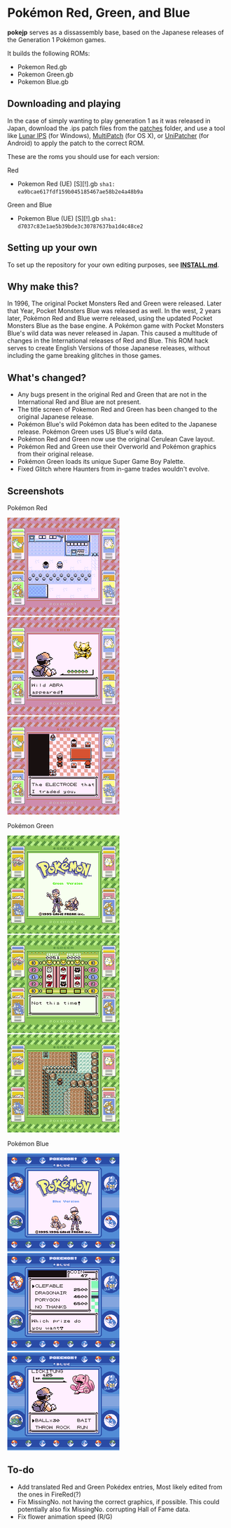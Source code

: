 # Pokémon Red, Green, and Blue

**pokejp** serves as a dissassembly base, based on the Japanese releases of the Generation 1 Pokémon games.

It builds the following ROMs:

* Pokemon Red.gb 
* Pokemon Green.gb 
* Pokemon Blue.gb 
## Downloading and playing
In the case of simply wanting to play generation 1 as it was released in Japan, download the .ips patch files from the [patches](patches) folder, and use a tool like [Lunar IPS](http://fusoya.eludevisibility.org/lips/) (for Windows), [MultiPatch](http://projects.sappharad.com/tools/multipatch.html) (for OS X), or [UniPatcher](https://play.google.com/store/apps/details?id=org.emunix.unipatcher&hl=en) (for Android) to apply the patch to the correct ROM.

These are the roms you should use for each version:

Red
- Pokemon Red (UE) [S][!].gb `sha1: ea9bcae617fdf159b045185467ae58b2e4a48b9a`

Green and Blue
- Pokemon Blue (UE) [S][!].gb `sha1: d7037c83e1ae5b39bde3c30787637ba1d4c48ce2`

## Setting up your own

To set up the repository for your own editing purposes, see [**INSTALL.md**](INSTALL.md).

## Why make this?

In 1996, The original Pocket Monsters Red and Green were released. Later that Year, Pocket Monsters Blue was released as well. In the west, 2 years later, Pokémon Red and Blue werre released, using the updated Pocket Monsters Blue as the base engine. A Pokémon game with Pocket Monsters Blue's wild data was never released in Japan. This caused a multitude of changes in the International releases of Red and Blue. This ROM hack serves to create English Versions of those Japanese releases, without including the game breaking glitches in those games.

## What's changed?

* Any bugs present in the original Red and Green that are not in the International Red and Blue are not present.
* The title screen of Pokemon Red and Green has been changed to the original Japanese release.
* Pokémon Blue's wild Pokémon data has been edited to the Japanese release. Pokémon Green uses US Blue's wild data.
* Pokémon Red and Green now use the original Cerulean Cave layout.
* Pokémon Red and Green use their Overworld and Pokémon graphics from their original release.
* Pokémon Green loads its unique Super Game Boy Palette.
* Fixed Glitch where Haunters from in-game trades wouldn't evolve.

## Screenshots

Pokémon Red

![red-overworld](screenshots/red-overworld.bmp)
![red-wild](screenshots/red-wild.bmp)
![red-trade](screenshots/red-trade.bmp)

Pokémon Green

![green-title](screenshots/green-title.bmp)
![green-slots](screenshots/green-slots.bmp)
![green-ceruleancave](screenshots/green-ceruleancave.bmp)

Pokémon Blue

![blue-title](screenshots/blue-title.bmp)
![blue-prizes](screenshots/blue-prizes.bmp)
![blue-wild](screenshots/blue-wild.bmp)

## To-do

* Add translated Red and Green Pokédex entries, Most likely edited from the ones in FireRed(?)
* Fix MissingNo. not having the correct graphics, if possible. This could potentially also fix MissingNo. corrupting Hall of Fame data.
* Fix flower animation speed (R/G)

